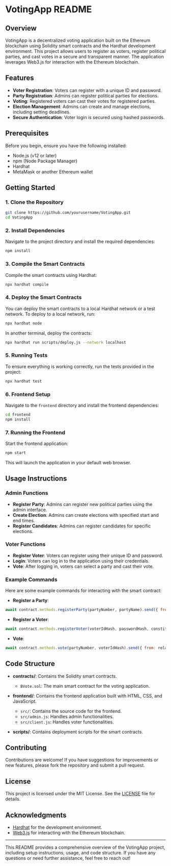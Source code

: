 # VotingApp README

## Overview

VotingApp is a decentralized voting application built on the Ethereum blockchain using Solidity smart contracts and the Hardhat development environment. This project allows users to register as voters, register political parties, and cast votes in a secure and transparent manner. The application leverages Web3.js for interaction with the Ethereum blockchain.

## Features

- **Voter Registration**: Voters can register with a unique ID and password.
- **Party Registration**: Admins can register political parties for elections.
- **Voting**: Registered voters can cast their votes for registered parties.
- **Election Management**: Admins can create and manage elections, including setting deadlines.
- **Secure Authentication**: Voter login is secured using hashed passwords.

## Prerequisites

Before you begin, ensure you have the following installed:

- Node.js (v12 or later)
- npm (Node Package Manager)
- Hardhat
- MetaMask or another Ethereum wallet

## Getting Started

### 1. Clone the Repository

```bash
git clone https://github.com/yourusername/VotingApp.git
cd VotingApp
```

### 2. Install Dependencies

Navigate to the project directory and install the required dependencies:

```bash
npm install
```

### 3. Compile the Smart Contracts

Compile the smart contracts using Hardhat:

```bash
npx hardhat compile
```

### 4. Deploy the Smart Contracts

You can deploy the smart contracts to a local Hardhat network or a test network. To deploy to a local network, run:

```bash
npx hardhat node
```

In another terminal, deploy the contracts:

```bash
npx hardhat run scripts/deploy.js --network localhost
```

### 5. Running Tests

To ensure everything is working correctly, run the tests provided in the project:

```bash
npx hardhat test
```

### 6. Frontend Setup

Navigate to the `frontend` directory and install the frontend dependencies:

```bash
cd frontend
npm install
```

### 7. Running the Frontend

Start the frontend application:

```bash
npm start
```

This will launch the application in your default web browser.

## Usage Instructions

### Admin Functions

- **Register Party**: Admins can register new political parties using the admin interface.
- **Create Election**: Admins can create elections with specified start and end times.
- **Register Candidates**: Admins can register candidates for specific elections.

### Voter Functions

- **Register Voter**: Voters can register using their unique ID and password.
- **Login**: Voters can log in to the application using their credentials.
- **Vote**: After logging in, voters can select a party and cast their vote.

### Example Commands

Here are some example commands for interacting with the smart contract:

- **Register a Party**:
```javascript
await contract.methods.registerParty(partyNumber, partyName).send({ from: adminAddress });
```

- **Register a Voter**:
```javascript
await contract.methods.registerVoter(voterIdHash, passwordHash, constituency).send({ from: relayerAddress });
```

- **Vote**:
```javascript
await contract.methods.vote(partyNumber, voterIdHash).send({ from: relayerAddress });
```

## Code Structure

- **contracts/**: Contains the Solidity smart contracts.
  - `BVote.sol`: The main smart contract for the voting application.
  
- **frontend/**: Contains the frontend application built with HTML, CSS, and JavaScript.
  - `src/`: Contains the source code for the frontend.
  - `src/admin.js`: Handles admin functionalities.
  - `src/client.js`: Handles voter functionalities.

- **scripts/**: Contains deployment scripts for the smart contracts.

## Contributing

Contributions are welcome! If you have suggestions for improvements or new features, please fork the repository and submit a pull request.

## License

This project is licensed under the MIT License. See the [LICENSE](LICENSE) file for details.

## Acknowledgments

- [Hardhat](https://hardhat.org/) for the development environment.
- [Web3.js](https://web3js.readthedocs.io/) for interacting with the Ethereum blockchain.

---

This README provides a comprehensive overview of the VotingApp project, including setup instructions, usage, and code structure. If you have any questions or need further assistance, feel free to reach out!